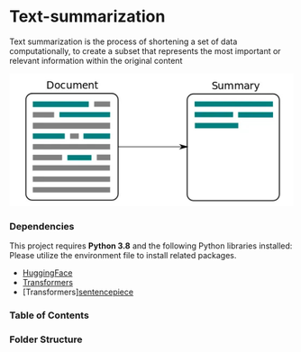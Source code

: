 # Text-summarization

Text summarization is the process of shortening a set of data computationally, to create a subset that represents the most important or relevant information within the original content

<p align="center">
<img src="https://github.com/akmeraki/Text-summarization/blob/main/images/b9bf06f6.png">
</p>

### Dependencies 

This project requires **Python 3.8** and the following Python libraries installed: Please utilize the environment file to install related packages.

- [HuggingFace](https://huggingface.co/)
- [Transformers](https://huggingface.co/docs/transformers/installation)
- [Transformers][sentencepiece]()

### Table of Contents 


### Folder Structure 